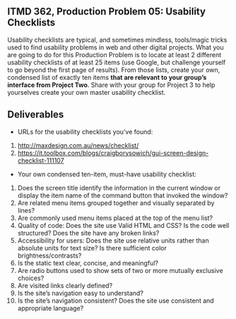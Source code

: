 ## ITMD 362, Production Problem 05: Usability Checklists

Usability checklists are typical, and sometimes mindless, tools/magic tricks used to find usability
problems in web and other digital projects. What you are going to do for this Production Problem is
to locate at least 2 different usability checklists of at least 25 items (use Google, but challenge
yourself to go beyond the first page of results). From those lists, create your own, condensed list
of exactly ten items **that are relevant to your group’s interface from Project Two**. Share with
your group for Project 3 to help yourselves create your own master usability checklist.

## Deliverables

* URLs for the usability checklists you’ve found:

1. http://maxdesign.com.au/news/checklist/
2. https://it.toolbox.com/blogs/craigborysowich/gui-screen-design-checklist-111107

* Your own condensed ten-item, must-have usability checklist:

1. Does the screen title identify the information in the current window or display the item name of the command button that invoked the window?
2. Are related menu items grouped together and visually separated by lines?
3. Are commonly used menu items placed at the top of the menu list?
4. Quality of code: Does the site use Valid HTML and CSS? Is the code well structured? Does the site have any broken links?
5. Accessibility for users: Does the site use relative units rather than absolute units for text size? Is there sufficient color brightness/contrasts?
6. Is the static text clear, concise, and meaningful?
7. Are radio buttons used to show sets of two or more mutually exclusive choices?
8. Are visited links clearly defined?
9. Is the site’s navigation easy to understand?
10. Is the site’s navigation consistent? Does the site use consistent and appropriate language?
